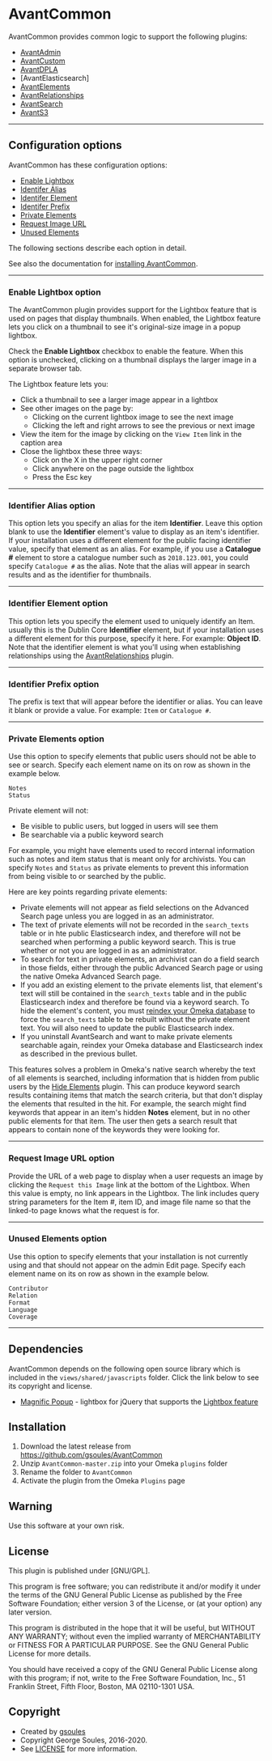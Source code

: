 # AvantCommon
 
AvantCommon provides common logic to support the following plugins:  
 
* [AvantAdmin]
* [AvantCustom]
* [AvantDPLA]
* [AvantElasticsearch]
* [AvantElements]
* [AvantRelationships]
* [AvantSearch]
* [AvantS3]

---

## Configuration options

AvantCommon has these configuration options:

-   [Enable Lightbox](#enable-lighbox-option)
-   [Identifer Alias](#identifier-alias-option)
-   [Identifer Element](#identifier-element-option)
-   [Identifer Prefix](#identifier-prefix-option)
-   [Private Elements](#private-elements-option)
-   [Request Image URL](#request-image-url-option)
-   [Unused Elements](#unused-elements-option)

The following sections describe each option in detail.

See also the documentation for [installing AvantCommon](../../../superuser/install-digital-archive/#avantcommon).

---

### Enable Lightbox option
The AvantCommon plugin provides support for the Lightbox feature that is used on pages that display thumbnails.
When enabled, the Lightbox feature lets you click on a thumbnail to see it's original-size image in a popup
lightbox.

Check the **Enable Lightbox** checkbox to enable the feature. When this option is unchecked,
clicking on a thumbnail displays the larger image in a separate browser tab.

The Lightbox feature lets you:

-   Click a thumbnail to see a larger image appear in a lightbox
-   See other images on the page by:
    -   Clicking on the current lightbox image to see the next image
    -   Clicking the left and right arrows to see the previous or next image
-   View the item for the image by clicking on the `View Item` link in the caption area
-   Close the lightbox these three ways:
    -   Click on the X in the upper right corner
    -   Click anywhere on the page outside the lightbox
    -   Press the Esc key

---

### Identifier Alias option
This option lets you specify an alias for the item **Identifier**. Leave this option blank to use the
**Identifier** element's value to display as an item's identifier. If your installation uses a different
element for the public facing identifier value, specify that element as an alias. For example, if you use
a **Catalogue #** element to store a catalogue number such as `2018.123.001`, you could specify
`Catalogue #` as the alias. Note that the alias will appear in search results and as the
identifier for thumbnails.

---

### Identifier Element option
This option lets you specify the element used to uniquely identify an Item. usually this is the
Dublin Core **Identifier** element, but if your installation uses a different element for this
purpose, specify it here. For example: **Object ID**. Note that the identifier element is what
you'll using when establishing relationships using the [AvantRelationships] plugin.

---

### Identifier Prefix option
The prefix is text that will appear before the identifier or alias. You can leave it blank or
provide a value. For example: `Item` or `Catalogue #`.

---

### Private Elements option
Use this option to specify elements that public users should not be able to see or search.
Specify each element name on its on row as shown in the example below.

```
Notes
Status
```
Private element will not:

-   Be visible to public users, but logged in users will see them
-   Be searchable via a public keyword search

For example, you might have elements used to record internal information such as notes and item status that
is meant only for archivists. You can specify `Notes` and `Status` as private elements
to prevent this information from being visible to or searched by the public.

Here are key points regarding private elements:

-   Private elements will not appear as field selections on the Advanced Search page unless
    you are logged in as an administrator.
-   The text of private elements will not be recorded in the `search_texts` table or in hte public
    Elasticsearch index, and therefore will not be searched when performing a public keyword search.
    This is true whether or not you are logged in as an administrator.
-   To search for text in private elements, an archivist can do a field search in those
    fields, either through the public Advanced Search page or using the native Omeka Advanced Search page.
-   If you add an existing element to the private elements list, that element's text will still be
    contained in the `search_texts` table and in the public Elasticsearch index and therefore be found
    via a keyword search. To hide the element's content, you must
    [reindex your Omeka database](https://omeka.org/classic/docs/Admin/Settings/Search_Settings/) to force the `search_texts` table to be rebuilt without the private element text. You will also need to update the public Elasticsearch index.
-   If you uninstall AvantSearch and want to make private elements searchable again, reindex
    your Omeka database and Elasticsearch index as described in the previous bullet.
 
This features solves a problem in Omeka's native search whereby the text of all elements is searched, including
information that is hidden from public users by the [Hide Elements](http://omeka.org/classic/plugins/HideElements/)
plugin. This can produce keyword search results containing items that match the
search criteria, but that don't display the elements that resulted in the hit. For example, the search might
find keywords that appear in an item's hidden **Notes** element, but in no other public elements for that item.
The user then gets a search result that appears to contain none of the keywords they were looking for.

---

### Request Image URL option
Provide the URL of a web page to display when a user requests an image by clicking the
`Request this Image` link at the bottom of the Lightbox. When this value is empty, no
link appears in the Lightbox. The link includes query string parameters for the Item #,
item ID, and image file name so that the linked-to page knows what the request is for.

---

### Unused Elements option
Use this option to specify elements that your installation is not currently using and that
should not appear on the admin Edit page. Specify each element name on its on row as shown
in the example below.

```
Contributor
Relation
Format
Language
Coverage
```

--- 

## Dependencies
AvantCommon depends on the following open source library which is included in the `views/shared/javascripts` folder.
Click the link below to see its copyright and license.

-   [Magnific Popup](https://github.com/dimsemenov/Magnific-Popup/) - lightbox for jQuery that supports the
    [Lightbox feature](#lightbox-feature)

## Installation

1. Download the latest release from <https://github.com/gsoules/AvantCommon>
1. Unzip `AvantCommon-master.zip` into your Omeka `plugins` folder
1. Rename the folder to `AvantCommon`
1. Activate the plugin from the Omeka `Plugins` page

## Warning

Use this software at your own risk.

##  License

This plugin is published under [GNU/GPL].

This program is free software; you can redistribute it and/or modify it under
the terms of the GNU General Public License as published by the Free Software
Foundation; either version 3 of the License, or (at your option) any later
version.

This program is distributed in the hope that it will be useful, but WITHOUT
ANY WARRANTY; without even the implied warranty of MERCHANTABILITY or FITNESS
FOR A PARTICULAR PURPOSE. See the GNU General Public License for more
details.

You should have received a copy of the GNU General Public License along with
this program; if not, write to the Free Software Foundation, Inc.,
51 Franklin Street, Fifth Floor, Boston, MA 02110-1301 USA.

Copyright
---------

-   Created by [gsoules](https://github.com/gsoules)
-   Copyright George Soules, 2016-2020.
-   See [LICENSE](https://github.com/gsoules/AvantCommon/blob/master/LICENSE) for more information.


[AvantAdmin]:         avantadmin.md
[AvantCommon]:        avantcommon.md
[AvantCustom]:        avantcustom.md
[AvantDPLA]:          avantdpla.md
[AvantElements]:      avantelements.md
[AvantRelationships]: avantrelationships.md
[AvantSearch]:        avantsearch.md
[AvantS3]:            avants3.md
[AvantZoom]:          avantzoom.md